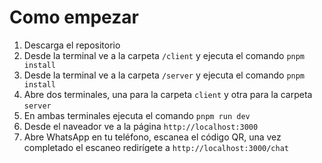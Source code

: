 # Como empezar

1. Descarga el repositorio
2. Desde la terminal ve a la carpeta `/client` y ejecuta el comando `pnpm install`
3. Desde la terminal ve a la carpeta `/server` y ejecuta el comando `pnpm install`
4. Abre dos terminales, una para la carpeta `client` y otra para la carpeta `server`
5. En ambas terminales ejecuta el comando `pnpm run dev`
6. Desde el naveador ve a la página `http://localhost:3000`
7. Abre WhatsApp en tu teléfono, escanea el código QR, una vez completado el escaneo
   redirígete a `http://localhost:3000/chat`
